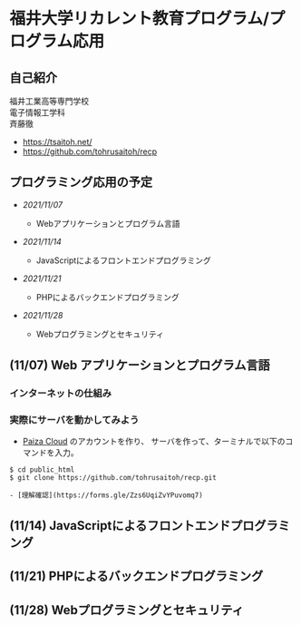 # 福井大学リカレント教育プログラム/プログラム応用

## 自己紹介
福井工業高等専門学校  
電子情報工学科  
斉藤徹  
- https://tsaitoh.net/
- https://github.com/tohrusaitoh/recp

## プログラミング応用の予定
- *2021/11/07*
	- Webアプリケーションとプログラム言語


- *2021/11/14*
	- JavaScriptによるフロントエンドプログラミング

- *2021/11/21*
	- PHPによるバックエンドプログラミング
	
- *2021/11/28*
	- Webプログラミングとセキュリティ

## (11/07) Web アプリケーションとプログラム言語

### インターネットの仕組み

### 実際にサーバを動かしてみよう

- [Paiza Cloud](https://paiza.cloud/ja/) のアカウントを作り、
サーバを作って、ターミナルで以下のコマンドを入力。
~~~
$ cd public_html
$ git clone https://github.com/tohrusaitoh/recp.git
~~~
	- [理解確認](https://forms.gle/Zzs6UqiZvYPuvomq7)

## (11/14) JavaScriptによるフロントエンドプログラミング

## (11/21) PHPによるバックエンドプログラミング

## (11/28) Webプログラミングとセキュリティ
